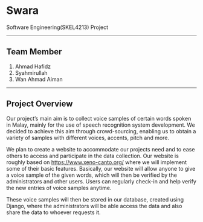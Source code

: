 # Swara
Software Engineering(SKEL4213) Project

---

## Team Member
1. Ahmad Hafidz  
2. Syahmirullah  
3. Wan Ahmad Aiman 

---

## Project Overview
Our project’s main aim is to collect voice samples of certain words spoken in Malay, mainly for the use of speech recognition system development. We decided to achieve this aim through crowd-sourcing, enabling us to obtain a variety of samples with different voices, accents, pitch and more. 

We plan to create a website to accommodate our projects need and to ease others to access and participate in the data collection. Our website is roughly based on https://www.xeno-canto.org/ where we will implement some of their basic features. Basically, our website will allow anyone to give a voice sample of the given words, which will then be verified by the administrators and other users. Users can regularly check-in and help verify the new entries of voice samples anytime. 

These voice samples will then be stored in our database, created using Django, where the administrators will be able access the data and also share the data to whoever requests it. 


